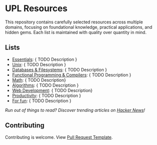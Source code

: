 
# UPL Resources

This repository contains carefully selected resources across multiple domains, focusing on foundational knowledge, practical applications, and hidden gems. Each list is maintained with quality over quantity in mind.

## Lists
- [Essentials](./lists/essentials.md): { TODO Description }
- [Unix](./lists/unix.md): { TODO Description }
- [Databases & Filesystems](./lists/databases-and-filesystems.md): { TODO Description }
- [Functional Programming & Compilers](./lists/functional-programming): { TODO Description }
- [Math](./lists/math.md): { TODO Description}
- [Algorithms](./lists/algorithms.md): { TODO Description }
- [Web Development](./lists/web-development.md): { TODO Description}
- [Productivity](./lists/productivity.md): { TODO Description }
- [For fun](./lists/for-fun.md): { TODO Description }

*Run out of things to read? Discover trending articles on [Hacker News](http://hackernews.com)!*

## Contributing

Contributing is welcome. View [Pull Request Template](./.github/PULL_REQUEST_TEMPLATE/pull_request_template.md).